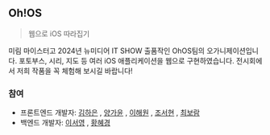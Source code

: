 ## Oh!OS 
> 웹으로 iOS 따라집기

미림 마이스터고 2024년 뉴미디어 IT SHOW 출품작인 OhOS팀의 오가니제이션입니다. 포토부스, 시리, 지도 등 여러 iOS 애플리케이션을 웹으로 구현하였습니다. 전시회에서 저희 작품을 꼭 체험해 보시길 바랍니다!

### 참여
- 프론트엔드 개발자: [김하은](https://github.com/rlagkdms) , [양가윤](https://github.com/rkdbs) , [이해원](https://github.com/haewon1106) , [조서현](https://github.com/csh1203) , [최보람](https://github.com/bhark065)
- 백엔드 개발자: [이서영](https://github.com/seoyoung1276) , [황혜경](https://github.com/hyeg0121)
